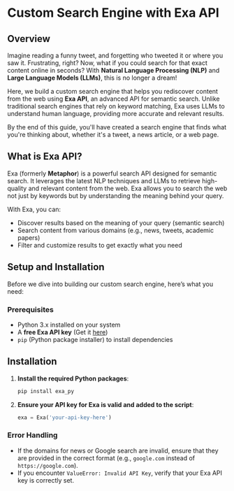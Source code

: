 # Custom Search Engine with Exa API

## Overview

Imagine reading a funny tweet, and forgetting who tweeted it or where you saw it. Frustrating, right? Now, what if you could search for that exact content online in seconds? With **Natural Language Processing (NLP)** and **Large Language Models (LLMs)**, this is no longer a dream!

Here, we build a custom search engine that helps you rediscover content from the web using **Exa API**, an advanced API for semantic search. Unlike traditional search engines that rely on keyword matching, Exa uses LLMs to understand human language, providing more accurate and relevant results.

By the end of this guide, you'll have created a search engine that finds what you're thinking about, whether it's a tweet, a news article, or a web page. 

##  What is Exa API?

Exa (formerly **Metaphor**) is a powerful search API designed for semantic search. It leverages the latest NLP techniques and LLMs to retrieve high-quality and relevant content from the web. Exa allows you to search the web not just by keywords but by understanding the meaning behind your query.

With Exa, you can:
- Discover results based on the meaning of your query (semantic search)
- Search content from various domains (e.g., news, tweets, academic papers)
- Filter and customize results to get exactly what you need

## Setup and Installation

Before we dive into building our custom search engine, here’s what you need:

### Prerequisites

- Python 3.x installed on your system
- A **free Exa API key** (Get it [here](https://exa.ai/))
- `pip` (Python package installer) to install dependencies

## Installation

1. **Install the required Python packages**:

    ```bash
    pip install exa_py
    ```

2. **Ensure your API key for Exa is valid and added to the script**:

    ```python
    exa = Exa('your-api-key-here')
    ```


### Error Handling
- If the domains for news or Google search are invalid, ensure that they are provided in the correct format (e.g., `google.com` instead of `https://google.com`).
- If you encounter `ValueError: Invalid API Key`, verify that your Exa API key is correctly set.


